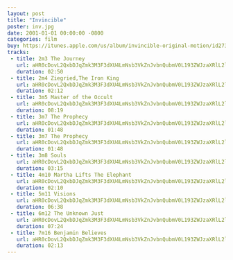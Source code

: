 ```yaml
---
layout: post
title: "Invincible"
poster: inv.jpg
date: 2001-01-01 00:00:00 -0800
categories: film
buy: https://itunes.apple.com/us/album/invincible-original-motion/id273432964
tracks:
 - title: 2m3 The Journey
   url: aHR0cDovL2QxbDJqZmk3M3F3dXU4LmNsb3VkZnJvbnQubmV0L193ZWJzaXRlL2ludi8ybTMgVGhlIEpvdXJuZXkubXAz
   duration: 02:50
 - title: 2m4 Ziegried,The Iron King
   url: aHR0cDovL2QxbDJqZmk3M3F3dXU4LmNsb3VkZnJvbnQubmV0L193ZWJzaXRlL2ludi8ybTQgWmllZ3JpZWQsVGhlIElyb24gS2luZy5tcDM=
   duration: 02:12
 - title: 3m5 Master of the Occult
   url: aHR0cDovL2QxbDJqZmk3M3F3dXU4LmNsb3VkZnJvbnQubmV0L193ZWJzaXRlL2ludi8zbTUgTWFzdGVyIG9mIHRoZSBPY2N1bHQubXAz
   duration: 08:19
 - title: 3m7 The Prophecy
   url: aHR0cDovL2QxbDJqZmk3M3F3dXU4LmNsb3VkZnJvbnQubmV0L193ZWJzaXRlL2ludi8zbTcgVGhlIFByb3BoZWN5IDEubXAz
   duration: 01:48
 - title: 3m7 The Prophecy
   url: aHR0cDovL2QxbDJqZmk3M3F3dXU4LmNsb3VkZnJvbnQubmV0L193ZWJzaXRlL2ludi8zbTcgVGhlIFByb3BoZWN5Lm1wMw==
   duration: 01:48
 - title: 3m8 Souls
   url: aHR0cDovL2QxbDJqZmk3M3F3dXU4LmNsb3VkZnJvbnQubmV0L193ZWJzaXRlL2ludi8zbTggU291bHMubXAz
   duration: 03:15
 - title: 4m10 Martha Lifts The Elephant
   url: aHR0cDovL2QxbDJqZmk3M3F3dXU4LmNsb3VkZnJvbnQubmV0L193ZWJzaXRlL2ludi80bTEwIE1hcnRoYSBMaWZ0cyBUaGUgRWxlcGhhbnQubXAz
   duration: 02:10
 - title: 5m11 Visions
   url: aHR0cDovL2QxbDJqZmk3M3F3dXU4LmNsb3VkZnJvbnQubmV0L193ZWJzaXRlL2ludi81bTExIFZpc2lvbnMgMS5tcDM=
   duration: 06:38
 - title: 6m12 The Unknown Just
   url: aHR0cDovL2QxbDJqZmk3M3F3dXU4LmNsb3VkZnJvbnQubmV0L193ZWJzaXRlL2ludi82bTEyIFRoZSBVbmtub3duIEp1c3QubXAz
   duration: 07:24
 - title: 7m16 Benjamin Believes
   url: aHR0cDovL2QxbDJqZmk3M3F3dXU4LmNsb3VkZnJvbnQubmV0L193ZWJzaXRlL2ludi83bTE2IEJlbmphbWluIEJlbGlldmVzLm1wMw==
   duration: 02:13
---
```

